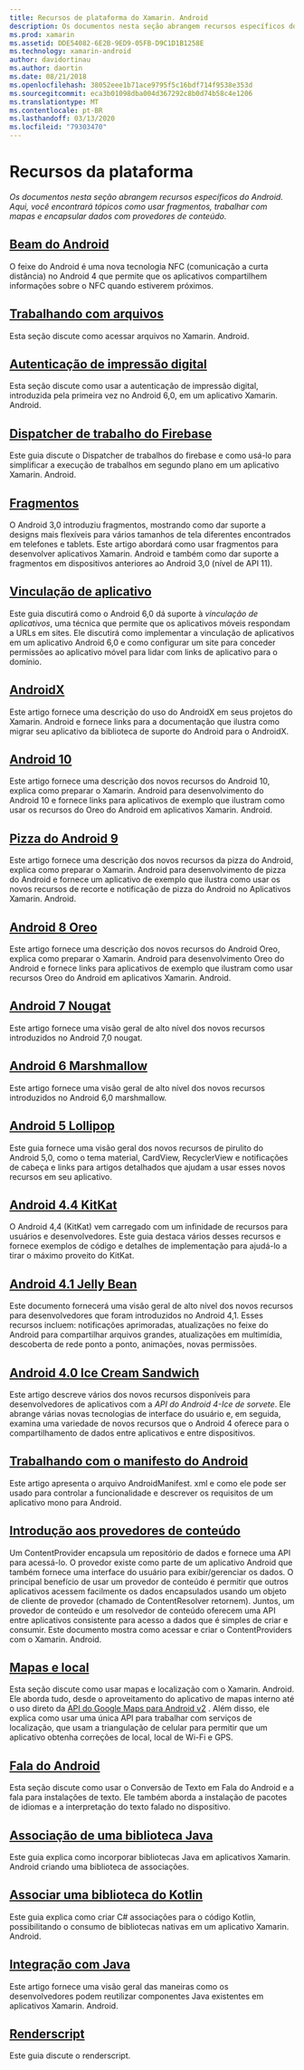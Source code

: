 ```yaml
---
title: Recursos de plataforma do Xamarin. Android
description: Os documentos nesta seção abrangem recursos específicos do Android. Aqui, você encontrará tópicos como usar fragmentos, trabalhar com mapas e encapsular dados com provedores de conteúdo.
ms.prod: xamarin
ms.assetid: DDE54082-6E2B-9ED9-05FB-D9C1D1B1258E
ms.technology: xamarin-android
author: davidortinau
ms.author: daortin
ms.date: 08/21/2018
ms.openlocfilehash: 38052eee1b71ace9795f5c16bdf714f9538e353d
ms.sourcegitcommit: eca3b01098dba004d367292c8b0d74b58c4e1206
ms.translationtype: MT
ms.contentlocale: pt-BR
ms.lasthandoff: 03/13/2020
ms.locfileid: "79303470"
---
```

# <a name="platform-features"></a>Recursos da plataforma

_Os documentos nesta seção abrangem recursos específicos do Android. Aqui, você encontrará tópicos como usar fragmentos, trabalhar com mapas e encapsular dados com provedores de conteúdo._

## <a name="android-beam"></a>[Beam do Android](~/android/platform/android-beam.md)

O feixe do Android é uma nova tecnologia NFC (comunicação a curta distância) no Android 4 que permite que os aplicativos compartilhem informações sobre o NFC quando estiverem próximos.

## <a name="working-with-files"></a>[Trabalhando com arquivos](~/android/platform/files/index.md)

Esta seção discute como acessar arquivos no Xamarin. Android.

## <a name="fingerprint-authentication"></a>[Autenticação de impressão digital](~/android/platform/fingerprint-authentication/index.md)

Esta seção discute como usar a autenticação de impressão digital, introduzida pela primeira vez no Android 6,0, em um aplicativo Xamarin. Android.

## <a name="firebase-job-dispatcher"></a>[Dispatcher de trabalho do Firebase](~/android/platform/firebase-job-dispatcher.md)

Este guia discute o Dispatcher de trabalhos do firebase e como usá-lo para simplificar a execução de trabalhos em segundo plano em um aplicativo Xamarin. Android.

## <a name="fragments"></a>[Fragmentos](~/android/platform/fragments/index.md)

O Android 3,0 introduziu fragmentos, mostrando como dar suporte a designs mais flexíveis para vários tamanhos de tela diferentes encontrados em telefones e tablets. Este artigo abordará como usar fragmentos para desenvolver aplicativos Xamarin. Android e também como dar suporte a fragmentos em dispositivos anteriores ao Android 3,0 (nível de API 11).

## <a name="app-linking"></a>[Vinculação de aplicativo](~/android/platform/app-linking.md)

Este guia discutirá como o Android 6,0 dá suporte à _vinculação de aplicativos_, uma técnica que permite que os aplicativos móveis respondam a URLs em sites. Ele discutirá como implementar a vinculação de aplicativos em um aplicativo Android 6,0 e como configurar um site para conceder permissões ao aplicativo móvel para lidar com links de aplicativo para o domínio.

## <a name="androidx"></a>[AndroidX](~/android/platform/androidx.md)

Este artigo fornece uma descrição do uso do AndroidX em seus projetos do Xamarin. Android e fornece links para a documentação que ilustra como migrar seu aplicativo da biblioteca de suporte do Android para o AndroidX.

## <a name="android-10"></a>[Android 10](~/android/platform/android-10.md)

Este artigo fornece uma descrição dos novos recursos do Android 10, explica como preparar o Xamarin. Android para desenvolvimento do Android 10 e fornece links para aplicativos de exemplo que ilustram como usar os recursos do Oreo do Android em aplicativos Xamarin. Android.

## <a name="android-9-pie"></a>[Pizza do Android 9](~/android/platform/pie.md)

Este artigo fornece uma descrição dos novos recursos da pizza do Android, explica como preparar o Xamarin. Android para desenvolvimento de pizza do Android e fornece um aplicativo de exemplo que ilustra como usar os novos recursos de recorte e notificação de pizza do Android no Aplicativos Xamarin. Android.

## <a name="android-8-oreo"></a>[Android 8 Oreo](~/android/platform/oreo.md)

Este artigo fornece uma descrição dos novos recursos do Android Oreo, explica como preparar o Xamarin. Android para desenvolvimento Oreo do Android e fornece links para aplicativos de exemplo que ilustram como usar recursos Oreo do Android em aplicativos Xamarin. Android.

## <a name="android-7-nougat"></a>[Android 7 Nougat](~/android/platform/nougat.md)

Este artigo fornece uma visão geral de alto nível dos novos recursos introduzidos no Android 7,0 nougat.

## <a name="android-6-marshmallow"></a>[Android 6 Marshmallow](~/android/platform/marshmallow.md)

Este artigo fornece uma visão geral de alto nível dos novos recursos introduzidos no Android 6,0 marshmallow.

## <a name="android-5-lollipop"></a>[Android 5 Lollipop](~/android/platform/lollipop.md)

Este guia fornece uma visão geral dos novos recursos de pirulito do Android 5,0, como o tema material, CardView, RecyclerView e notificações de cabeça e links para artigos detalhados que ajudam a usar esses novos recursos em seu aplicativo.

## <a name="android-44-kitkat"></a>[Android 4.4 KitKat](~/android/platform/kitkat.md)

O Android 4,4 (KitKat) vem carregado com um infinidade de recursos para usuários e desenvolvedores. Este guia destaca vários desses recursos e fornece exemplos de código e detalhes de implementação para ajudá-lo a tirar o máximo proveito do KitKat.

## <a name="android-41-jelly-bean"></a>[Android 4.1 Jelly Bean](~/android/platform/jelly-bean.md)

Este documento fornecerá uma visão geral de alto nível dos novos recursos para desenvolvedores que foram introduzidos no Android 4,1. Esses recursos incluem: notificações aprimoradas, atualizações no feixe do Android para compartilhar arquivos grandes, atualizações em multimídia, descoberta de rede ponto a ponto, animações, novas permissões.

## <a name="android-40-ice-cream-sandwich"></a>[Android 4.0 Ice Cream Sandwich](~/android/platform/ice-cream-sandwich.md)

Este artigo descreve vários dos novos recursos disponíveis para desenvolvedores de aplicativos com a *API do Android 4-Ice de sorvete*.
Ele abrange várias novas tecnologias de interface do usuário e, em seguida, examina uma variedade de novos recursos que o Android 4 oferece para o compartilhamento de dados entre aplicativos e entre dispositivos.

## <a name="working-with-the-android-manifest"></a>[Trabalhando com o manifesto do Android](android-manifest.md)

Este artigo apresenta o arquivo AndroidManifest. xml e como ele pode ser usado para controlar a funcionalidade e descrever os requisitos de um aplicativo mono para Android.

## <a name="introduction-to-content-providers"></a>[Introdução aos provedores de conteúdo](~/android/platform/content-providers/index.md)

Um ContentProvider encapsula um repositório de dados e fornece uma API para acessá-lo. O provedor existe como parte de um aplicativo Android que também fornece uma interface do usuário para exibir/gerenciar os dados. O principal benefício de usar um provedor de conteúdo é permitir que outros aplicativos acessem facilmente os dados encapsulados usando um objeto de cliente de provedor (chamado de ContentResolver retornem). Juntos, um provedor de conteúdo e um resolvedor de conteúdo oferecem uma API entre aplicativos consistente para acesso a dados que é simples de criar e consumir. Este documento mostra como acessar e criar o ContentProviders com o Xamarin. Android.

## <a name="maps-and-location"></a>[Mapas e local](~/android/platform/maps-and-location/index.md)

Esta seção discute como usar mapas e localização com o Xamarin. Android. Ele aborda tudo, desde o aproveitamento do aplicativo de mapas interno até o uso direto da [API do Google Maps para Android v2](https://developers.google.com/maps/documentation/android/) . Além disso, ele explica como usar uma única API para trabalhar com serviços de localização, que usam a triangulação de celular para permitir que um aplicativo obtenha correções de local, local de Wi-Fi e GPS.

## <a name="android-speech"></a>[Fala do Android](~/android/platform/speech.md)

Esta seção discute como usar o Conversão de Texto em Fala do Android e a fala para instalações de texto. Ele também aborda a instalação de pacotes de idiomas e a interpretação do texto falado no dispositivo.

## <a name="binding-a-java-library"></a>[Associação de uma biblioteca Java](binding-java-library/index.md)

Este guia explica como incorporar bibliotecas Java em aplicativos Xamarin. Android criando uma biblioteca de associações.

## <a name="bind-a-kotlin-library"></a>[Associar uma biblioteca do Kotlin](binding-kotlin-library/index.md)

Este guia explica como criar C# associações para o código Kotlin, possibilitando o consumo de bibliotecas nativas em um aplicativo Xamarin. Android.

## <a name="java-integration"></a>[Integração com Java](java-integration/index.md)

Este artigo fornece uma visão geral das maneiras como os desenvolvedores podem reutilizar componentes Java existentes em aplicativos Xamarin. Android.

## <a name="renderscript"></a>[Renderscript](renderscript.md)

Este guia discute o renderscript.
